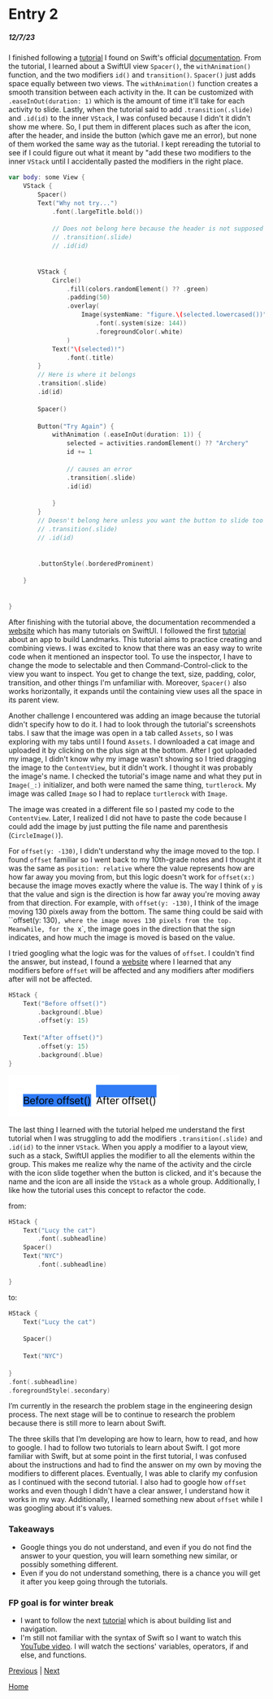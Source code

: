 # Entry 2
##### 12/7/23

I finished following a [tutorial](https://www.swift.org/getting-started/swiftui/) I found on Swift's official [documentation](https://www.swift.org/documentation/). From the tutorial, I learned about a SwiftUI view `Spacer()`, the `withAnimation()` function, and the two modifiers `id()` and `transition()`. `Spacer()` just adds space equally between two views. The `withAnimation()` function creates a smooth transition between each activity in the. It can be customized with `.easeInOut(duration: 1)` which is the amount of time it'll take for each activity to slide. Lastly, when the tutorial said to add `.transition(.slide)` and `.id(id)` to the inner `VStack`, I was confused because I didn't it didn't show me where. So, I put them in different places such as after the icon, after the header, and inside the button (which gave me an error), but none of them worked the same way as the tutorial. I kept rereading the tutorial to see if I could figure out what it meant by "add these two modifiers to the inner `VStack` until I accidentally pasted the modifiers in the right place.

```swift
var body: some View {
    VStack {
        Spacer()
        Text("Why not try...")
            .font(.largeTitle.bold())

            // Does not belong here because the header is not supposed to move
            // .transition(.slide)
            // .id(id)


        VStack {
            Circle()
                .fill(colors.randomElement() ?? .green)
                .padding(50)
                .overlay(
                    Image(systemName: "figure.\(selected.lowercased())")
                        .font(.system(size: 144))
                        .foregroundColor(.white)
                )
            Text("\(selected)!")
                .font(.title)
        }
        // Here is where it belongs
        .transition(.slide)
        .id(id)

        Spacer()

        Button("Try Again") {
            withAnimation (.easeInOut(duration: 1)) {
                selected = activities.randomElement() ?? "Archery"
                id += 1

                // causes an error
                .transition(.slide)
                .id(id)

            }
        }
        // Doesn't belong here unless you want the button to slide too
        // .transition(.slide)
        // .id(id)


        .buttonStyle(.borderedProminent)

    }


}
```

After finishing with the tutorial above, the documentation recommended a [website](https://developer.apple.com/tutorials/swiftui) which has many tutorials on SwiftUI. I followed the first [tutorial](https://developer.apple.com/tutorials/swiftui/creating-and-combining-views) about an app to build Landmarks. This tutorial aims to practice creating and combining views. I was excited to know that there was an easy way to write code when it mentioned an inspector tool. To use the inspector, I have to change the mode to selectable and then Command-Control-click to the view you want to inspect. You get to change the text, size, padding, color, transition, and other things I'm unfamiliar with. Moreover, `Spacer()` also works horizontally, it expands until the containing view uses all the space in its parent view.

Another challenge I encountered was adding an image because the tutorial didn't specify how to do it. I had to look through the tutorial's screenshots tabs. I saw that the image was open in a tab called `Assets`, so I was exploring with my tabs until I found `Assets`. I downloaded a cat image and uploaded it by clicking on the plus sign at the bottom. After I got uploaded my image, I didn't know why my image wasn't showing so I tried dragging the image to the `ContentView`, but it didn't work. I thought it was probably the image's name. I checked the tutorial's image name and what they put in `Image(_:)` initializer, and both were named the same thing, `turtlerock`. My image was called `Image` so I had to replace `turtlerock` with `Image`.

The image was created in a different file so I pasted my code to the `ContentView`. Later, I realized I did not have to paste the code because I could add the image by just putting the file name and parenthesis (`CircleImage()`).

For `offset(y: -130)`, I didn't understand why the image moved to the top. I found `offset` familiar so I went back to my 10th-grade notes and I thought it was the same as `position: relative` where the value represents how are how far away you moving from, but this logic doesn't work for `offset(x:)` because the image moves exactly where the value is. The way I think of `y` is that the value and sign is the direction is how far away you're moving away from that direction. For example, with `offset(y: -130)`, I think of the image moving 130 pixels away from the bottom. The same thing could be said with ``offset(y: 130)`, where the image moves 130 pixels from the top. Meanwhile, for the `x`, the image goes in the direction that the sign indicates, and how much the image is moved is based on the value.

I tried googling what the logic was for the values of `offset`. I couldn't find the answer, but instead, I found a [website](https://www.hackingwithswift.com/quick-start/swiftui/how-to-adjust-the-position-of-a-view-using-its-offset#:~:text=Important%3A%20Using%20offset()%20will,that%20wasn't%20your%20intention.) where I learned that any modifiers before `offset` will be affected and any modifiers after modifiers after will not be affected.

```swift
HStack {
    Text("Before offset()")
        .background(.blue)
        .offset(y: 15)

    Text("After offset()")
        .offset(y: 15)
        .background(.blue)
}
```
![image text, optional](../tool/img/offset.png)

The last thing I learned with the tutorial helped me understand the first tutorial when I was struggling to add the modifiers `.transition(.slide)` and `.id(id)` to the inner `VStack`. When you apply a modifier to a layout view, such as a stack, SwiftUI applies the modifier to all the elements within the group. This makes me realize why the name of the activity and the circle with the icon slide together when the button is clicked, and it's because the name and the icon are all inside the `VStack` as a whole group. Additionally, I like how the tutorial uses this concept to refactor the code.

from:
```swift
HStack {
    Text("Lucy the cat")
        .font(.subheadline)
    Spacer()
    Text("NYC")
        .font(.subheadline)

}
```

to:
```swift
HStack {
    Text("Lucy the cat")

    Spacer()

    Text("NYC")

}
.font(.subheadline)
.foregroundStyle(.secondary)
```

I’m currently in the research the problem stage in the engineering design process. The next stage will be to continue to research the problem because there is still more to learn about Swift.

The three skills that I’m developing are how to learn, how to read, and how to google. I had to follow two tutorials to learn about Swift. I got more familiar with Swift, but at some point in the first tutorial, I was confused about the instructions and had to find the answer on my own by moving the modifiers to different places. Eventually, I was able to clarify my confusion as I continued with the second tutorial. I also had to google how `offset` works and even though I didn't have a clear answer, I understand how it works in my way. Additionally, I learned something new about `offset` while I was googling about it's values.

### Takeaways
* Google things you do not understand, and even if you do not find the answer to your question, you will learn something new similar, or possibly something different.
* Even if you do not understand something, there is a chance you will get it after you keep going through the tutorials.

### FP goal is for winter break
* I want to follow the next [tutorial](https://developer.apple.com/tutorials/swiftui/building-lists-and-navigation) which is about building list and navigation.
* I'm still not familiar with the syntax of Swift so I want to watch this [YouTube video](https://www.youtube.com/watch?v=8Xg7E9shq0U). I will watch the sections' variables, operators, if and else, and functions.


[Previous](entry01.md) | [Next](entry03.md)

[Home](../README.md)